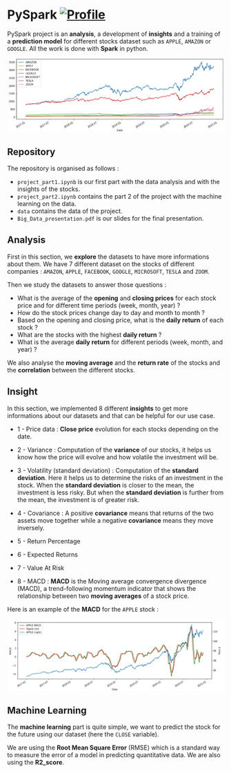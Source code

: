# PySpark [![Profile][title-img]][profile]

[title-img]:https://img.shields.io/badge/-LAVS-blue
[profile]:https://github.com/LAVS-TM



PySpark project is an **analysis**, a development of **insights** and a training of a **prediction model** for different stocks dataset such as `APPLE`, `AMAZON` or `GOOGLE`. All the work is done with **Spark** in python.

<img src="https://github.com/LAVS-TM/PySpark/blob/main/prices.png" alt="Prices">

## Repository

The repository is organised as follows :

* `project_part1.ipynb` is our first part with the data analysis and with the insights of the stocks.
* `project_part2.ipynb` contains the part 2 of the project with the machine learning on the data.
* `data` contains the data of the project.
* `Big_Data_presentation.pdf` is our slides for the final presentation.


## Analysis

First in this section, we **explore** the datasets to have more informations about them. We have 7 different dataset on the stocks of different companies : `AMAZON`, `APPLE`, `FACEBOOK`, `GOOGLE`, `MICROSOFT`, `TESLA` and `ZOOM`.

Then we study the datasets to answer those questions :
* What is the average of the **opening** and **closing prices** for each stock price and for different time periods (week, month, year) ?
* How do the stock prices change day to day and month to month ?
* Based on the opening and closing price, what is the **daily return** of each stock ?
* What are the stocks with the highest **daily return** ?
* What is the average **daily return** for different periods (week, month, and year) ?

We also analyse the **moving average** and the **return rate** of the stocks and the **correlation** between the different stocks.


## Insight

In this section, we implemented 8 different **insights** to get more informations about our datasets and that can be helpful for our use case.

* 1 - Price data :
**Close price** evolution for each stocks depending on the date.

* 2 - Variance :
Computation of the **variance** of our stocks, it helps us know how the price will evolve and how volatile the investment will be.

* 3 - Volatility (standard deviation) :
Computation of the **standard deviation**. Here it helps us to determine the risks of an investment in the stock. When the **standard deviation** is closer to the mean, the investment is less risky. But when the **standard deviation** is further from the mean, the investment is of greater risk.

* 4 - Covariance :
A positive **covariance** means that returns of the two assets move together while a negative **covariance** means they move inversely.

* 5 - Return Percentage

* 6 - Expected Returns

* 7 - Value At Risk

* 8 - MACD :
**MACD** is the Moving average convergence divergence (MACD), a trend-following momentum indicator that shows the relationship between two **moving averages** of a stock price.


Here is an example of the **MACD** for the `APPLE` stock :

<img src="https://github.com/LAVS-TM/PySpark/blob/main/macd.png" alt="MACD">

## Machine Learning

The **machine learning** part is quite simple, we want to predict the stock for the future using our dataset (here the `CLOSE` variable).

We are using the **Root Mean Square Error** (RMSE) which is a standard way to measure the error of a model in predicting quantitative data.
We are also using the **R2_score**.